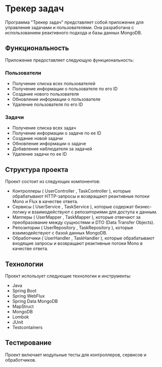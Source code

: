 # Трекер задач

Программа "Трекер задач" представляет собой приложение для управления задачами и пользователями. Она разработана с использованием реактивного подхода и базы данных MongoDB.

## Функциональность

Приложение предоставляет следующую функциональность:

### Пользователи

- Получение списка всех пользователей
- Получение информации о пользователе по его ID
- Создание нового пользователя
- Обновление информации о пользователе
- Удаление пользователя по его ID

### Задачи

- Получение списка всех задач
- Получение информации о задаче по ее ID
- Создание новой задачи
- Обновление информации о задаче
- Добавление наблюдателя за задачей
- Удаление задачи по ее ID 

## Структура проекта

Проект состоит из следующих компонентов:

- Контроллеры ( UserController ,  TaskController ), которые обрабатывают HTTP-запросы и возвращают реактивные потоки  Mono  и  Flux  в качестве ответа.
- Сервисы ( UserService ,  TaskService ), которые содержат бизнес-логику и взаимодействуют с репозиториями для доступа к данным.
- Мапперы ( UserMapper ,  TaskMapper ), которые отвечают за преобразование между сущностями и DTO (Data Transfer Objects).
- Репозитории ( UserRepository ,  TaskRepository ), которые взаимодействуют с базой данных MongoDB.
- Обработчики ( UserHandler ,  TaskHandler ), которые обрабатывают входящие запросы и возвращают реактивные потоки  Mono  в качестве ответа.

## Технологии

Проект использует следующие технологии и инструменты:

- Java
- Spring Boot
- Spring WebFlux
- Spring Data MongoDB
- MapStruct
- MongoDB
- Lombok
- JUnit
- Testcontainers 

## Тестирование

Проект включает модульные тесты для контроллеров, сервисов и обработчиков.

